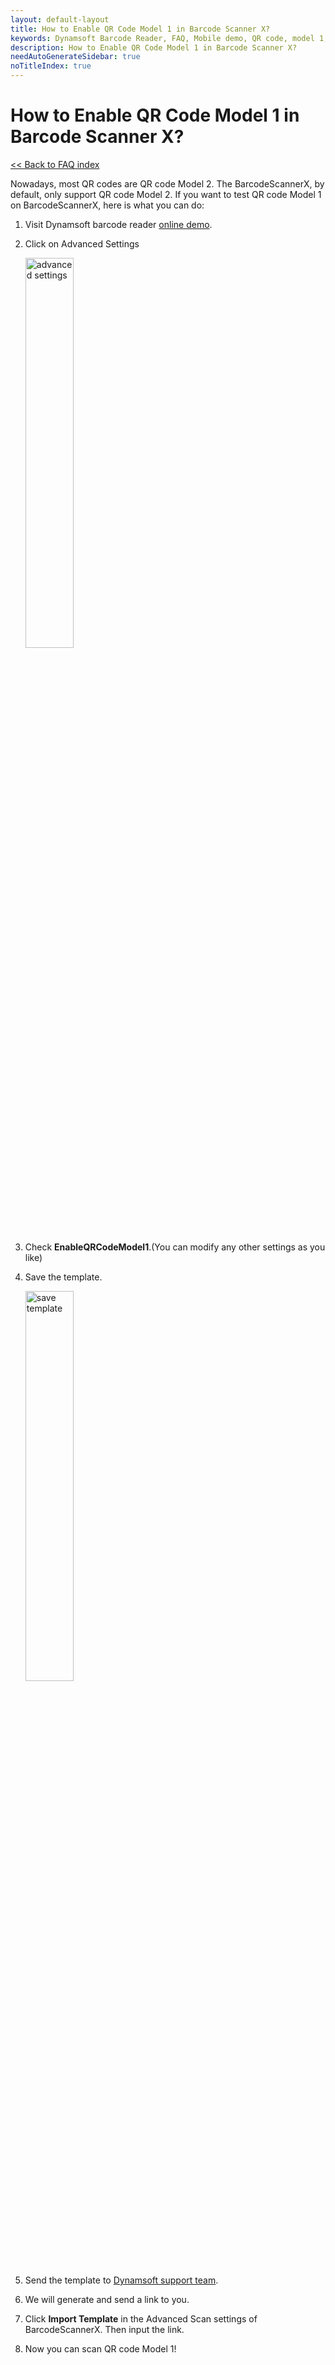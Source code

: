```yaml
---
layout: default-layout
title: How to Enable QR Code Model 1 in Barcode Scanner X?
keywords: Dynamsoft Barcode Reader, FAQ, Mobile demo, QR code, model 1, ios
description: How to Enable QR Code Model 1 in Barcode Scanner X?
needAutoGenerateSidebar: true
noTitleIndex: true
---
```


# How to Enable QR Code Model 1 in Barcode Scanner X?

[<< Back to FAQ index](index.html)

Nowadays, most QR codes are QR code Model 2. The BarcodeScannerX, by default, only support QR code Model 2. If you want to test QR code Model 1 on BarcodeScannerX, here is what you can do: 

1. Visit Dynamsoft barcode reader <a href="https://demo.dynamsoft.com/barcode-reader/" target="_blank">online demo</a>.
2. Click on Advanced Settings

   <div align="left">
      <p><img src="../../assets/advanced-settings.jpg" width="40%" alt="advanced settings"></p>
   </div>

3. Check **EnableQRCodeModel1**.(You can modify any other settings as you like)
4. Save the template.

   <div align="left">
      <p><img src="../../assets/save-template.jpg" width="40%" alt="save template"></p>
   </div>

5. Send the template to <a href="https://www.dynamsoft.com/contact/?ver=latest" target="_blank">Dynamsoft support team</a>.
6. We will generate and send a link to you.
7. Click **Import Template** in the Advanced Scan settings of BarcodeScannerX. Then input the link.
8. Now you can scan QR code Model 1!
